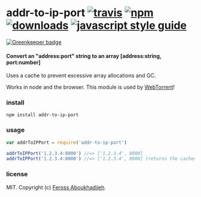 # addr-to-ip-port [![travis][travis-image]][travis-url] [![npm][npm-image]][npm-url] [![downloads][downloads-image]][downloads-url] [![javascript style guide][standard-image]][standard-url]

[![Greenkeeper badge](https://badges.greenkeeper.io/feross/addr-to-ip-port.svg)](https://greenkeeper.io/)

[travis-image]: https://img.shields.io/travis/feross/addr-to-ip-port/master.svg
[travis-url]: https://travis-ci.org/feross/addr-to-ip-port
[npm-image]: https://img.shields.io/npm/v/addr-to-ip-port.svg
[npm-url]: https://npmjs.org/package/addr-to-ip-port
[downloads-image]: https://img.shields.io/npm/dm/addr-to-ip-port.svg
[downloads-url]: https://npmjs.org/package/addr-to-ip-port
[standard-image]: https://img.shields.io/badge/code_style-standard-brightgreen.svg
[standard-url]: https://standardjs.com

#### Convert an "address:port" string to an array [address:string, port:number]

Uses a cache to prevent excessive array allocations and GC.

Works in node and the browser. This module is used by [WebTorrent](http://webtorrent.io)!

### install

```
npm install addr-to-ip-port
```

### usage

```js
var addrToIPPort = require('addr-to-ip-port')

addrToIPPort('1.2.3.4:8000') //=> ['1.2.3.4', 8000]
addrToIPPort('1.2.3.4:8000') //=> ['1.2.3.4', 8000] (returns the cached object)
```

### license

MIT. Copyright (c) [Feross Aboukhadijeh](http://feross.org).
